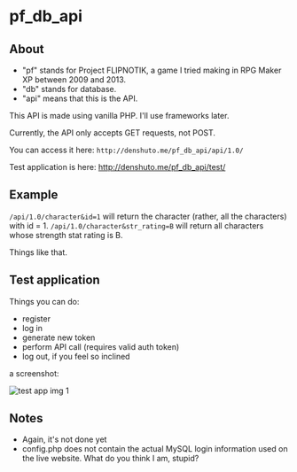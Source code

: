 # pf_db_api

## About

- "pf" stands for Project FLIPNOTIK, a game I tried making in RPG Maker XP between 2009 and 2013. 
- "db" stands for database.
- "api" means that this is the API.

This API is made using vanilla PHP. I'll use frameworks later. 

Currently, the API only accepts GET requests, not POST.

You can access it here: `http://denshuto.me/pf_db_api/api/1.0/`

Test application is here: http://denshuto.me/pf_db_api/test/

## Example

`/api/1.0/character&id=1` will return the character (rather, all the characters) with id = 1.
`/api/1.0/character&str_rating=B` will return all characters whose strength stat rating is B.

Things like that.

## Test application

Things you can do:
- register
- log in
- generate new token
- perform API call (requires valid auth token)
- log out, if you feel so inclined

a screenshot:

![test app img 1](http://denshuto.me/img/api.png)

## Notes

- Again, it's not done yet
- config.php does not contain the actual MySQL login information used on the live website. What do you think I am, stupid?